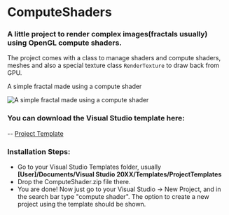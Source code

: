 # ComputeShaders
### A little project to render complex images(fractals usually) using OpenGL compute shaders.

The project comes with a class to manage shaders and compute shaders, meshes and also a special texture class `RenderTexture` to draw back from GPU.


A simple fractal made using a compute shader

![A simple fractal made using a compute shader](https://github.com/GalileuGalilei/ComputeShaders/assets/76018038/90254596-2209-4a4c-af56-26d1050370ad)

### You can download the Visual Studio template here:
-- [Project Template](https://github.com/GalileuGalilei/ComputeShaders/files/15087695/ComputeShader.zip)

### Installation Steps:
*  Go to your Visual Studio Templates folder, usually **[User]/Documents/Visual Studio 20XX/Templates/ProjectTemplates**
*  Drop the ComputeShader.zip file there.
*  You are done!
Now just go to your Visual Studio -> New Project, and in the search bar type "compute shader". The option to create a new project using the template should be shown.



